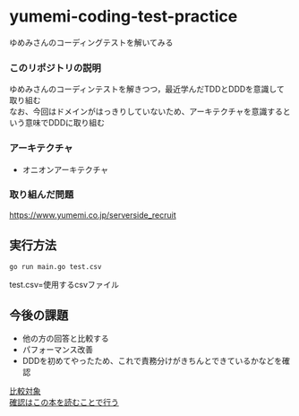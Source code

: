 # yumemi-coding-test-practice
ゆめみさんのコーディングテストを解いてみる

### このリポジトリの説明  
ゆめみさんのコーディンテストを解きつつ，最近学んだTDDとDDDを意識して取り組む  
なお、今回はドメインがはっきりしていないため、アーキテクチャを意識するという意味でDDDに取り組む

### アーキテクチャ
- オニオンアーキテクチャ

### 取り組んだ問題
https://www.yumemi.co.jp/serverside_recruit

## 実行方法
```cassandraql
go run main.go test.csv
```
test.csv=使用するcsvファイル

## 今後の課題
- 他の方の回答と比較する  
- パフォーマンス改善  
- DDDを初めてやったため、これで責務分けがきちんとできているかなどを確認  

[比較対象](https://zenn.dev/foxtail88/scraps/17e94c540e0771)  
[確認はこの本を読むことで行う](https://www.amazon.co.jp/dp/B082WXZVPC/ref=dp-kindle-redirect?_encoding=UTF8&btkr=1)  
